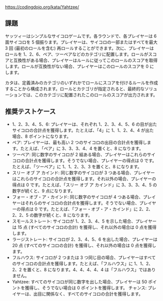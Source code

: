 https://codingdojo.org/kata/Yahtzee/

## 課題

ヤッツィーはシンプルなサイコロゲームです。各ラウンドで、各プレイヤーは 6 面サイコロを 5 個振ります。プレイヤーは、サイコロの一部またはすべてを最大 3 回 (最初のロールを含む) 再ロールすることができます。次に、プレイヤーはロールを 1、2、6、ペア、ツーペアなどのカテゴリに配置します。ロールがスコアと互換性がある場合、プレイヤーはルールに従ってこのロールのスコアを取得します。ロールが互換性がない場合、プレイヤーはこのロールのスコアを 0 にします。

カタは、定義済みのカテゴリのいずれかでロールにスコアを付けるルールを作成することから構成されます。ロールとカテゴリが指定されると、最終的なソリューションでは、このカテゴリに配置されたこのロールのスコアが出力されます。

## 推奨テストケース

- 1、2、3、4、5、6: プレイヤーは、それぞれ 1、2、3、4、5、6 の目が出たサイコロの合計点を獲得します。たとえば、「4」に 1、1、2、4、4 が出た場合、8 ポイントになります。
- ペア: プレイヤーは、最も高い 2 つのサイコロの出目の合計点を獲得します。たとえば、「ペア」に 3、3、3、4、4 を置くと、8 になります。
- ツーペア: 同じ数字のサイコロが 2 組ある場合、プレイヤーはこれらのサイコロの合計点を獲得します。そうでない場合、プレイヤーの得点は 0 です。たとえば、「ツーペア」に 1、1、2、3、3 を置くと、8 になります。
- スリー オブ ア カインド: 同じ数字のサイコロが 3 つある場合、プレイヤーはこれらのサイコロの合計点を獲得します。それ以外の場合、プレイヤーの得点は 0 です。たとえば、「スリー オブ ア カインド」に 3、3、3、4、5 の数字が続くと、9 点になります。
- フォー・オブ・ア・カインド: 同じ数字のサイコロが 4 つある場合、プレイヤーはそれらのサイコロの合計点を獲得します。そうでない場合、プレイヤーの得点は 0 です。たとえば、「フォー・オブ・ア・カインド」に 2、2、2、2、5 の数字が続くと、8 になります。
- スモールストレート: サイコロが 1、2、3、4、5 を示した場合、プレイヤーは 15 点 (すべてのサイコロの合計) を獲得し、それ以外の場合は 0 点を獲得します。
- ラージストレート: サイコロが 2、3、4、5、6 を出した場合、プレイヤーは 20 点 (すべてのサイコロの合計) を獲得し、それ以外の場合は 0 点を獲得します。
- フルハウス: サイコロが 2 つまたは 3 つ同じ目の場合、プレイヤーはすべてのサイコロの合計点を獲得します。たとえば、「フルハウス」に 1、1、2、2、2 を置くと、8 になります。4、4、4、4、4 は「フルハウス」ではありません。
- Yahtzee: すべてのサイコロが同じ数字を出した場合、プレイヤーは 50 ポイントを獲得し、そうでない場合は 0 ポイントを獲得します。
  チャンス: プレイヤーは、出目に関係なく、すべてのサイコロの合計を獲得します。
